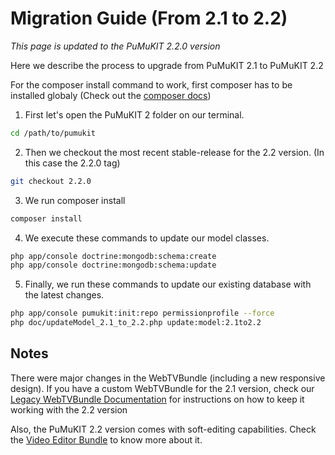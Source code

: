 # Migration Guide (From 2.1 to 2.2)

*This page is updated to the PuMuKIT 2.2.0 version*

Here we describe the process to upgrade from PuMuKIT 2.1 to PuMuKIT 2.2

For the composer install command to work, first composer has to be installed globaly (Check out the [composer docs](https://getcomposer.org/doc/00-intro.md))


1. First let's open the PuMuKIT 2 folder on our terminal.
```bash
cd /path/to/pumukit
```
2. Then we checkout the most recent stable-release for the 2.2 version. (In this case the 2.2.0 tag)
```bash
git checkout 2.2.0
```
3. We run composer install
```bash
composer install
```
4. We execute these commands to update our model classes.
```bash
php app/console doctrine:mongodb:schema:create
php app/console doctrine:mongodb:schema:update
```
5. Finally, we run these commands to update our existing database with the latest changes.
```bash
php app/console pumukit:init:repo permissionprofile --force
php doc/updateModel_2.1_to_2.2.php update:model:2.1to2.2
```

## Notes
There were major changes in the WebTVBundle (including a new responsive design). If you have a custom WebTVBundle for the 2.1 version, check our [Legacy WebTVBundle Documentation](https://github.com/campusdomar/PuMuKIT2/tree/master/src/Pumukit/Legacy/WebTVBundle/Resources/doc) for instructions on how to keep it working with the 2.2 version

Also, the PuMuKIT 2.2 version comes with soft-editing capabilities. Check the [Video Editor Bundle](https://github.com/teltek/PuMuKIT2-video-editor-bundle) to know more about it.
